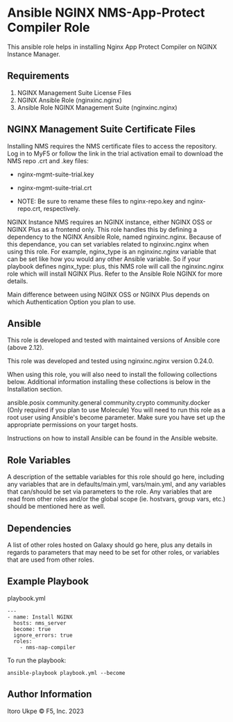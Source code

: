 Ansible NGINX NMS-App-Protect Compiler Role
=========

This ansible role helps in installing Nginx App Protect Compiler on NGINX Instance Manager. 

Requirements
------------
1. NGINX Management Suite License Files
2. NGINX Ansible Role (nginxinc.nginx)
3. Ansible Role NGINX Management Suite (nginxinc.nginx)

NGINX Management Suite Certificate Files
------------
Installing NMS requires the NMS certificate files to access the repository. Log in to MyF5 or follow the link in the trial activation email to download the NMS repo .crt and .key files:

- nginx-mgmt-suite-trial.key
- nginx-mgmt-suite-trial.crt

- NOTE: Be sure to rename these files to nginx-repo.key and nginx-repo.crt, respectively.

NGINX Instance
NMS requires an NGINX instance, either NGINX OSS or NGINX Plus as a frontend only. This role handles this by defining a dependency to the NGINX Ansible Role, named nginxinc.nginx. Because of this dependance, you can set variables related to nginxinc.nginx when using this role. For example, nginx_type is an nginxinc.nginx variable that can be set like how you would any other Ansible variable. So if your playbook defines nginx_type: plus, this NMS role will call the nginxinc.nginx role which will install NGINX Plus. Refer to the Ansible Role NGINX for more details.

Main difference between using NGINX OSS or NGINX Plus depends on which Authentication Option you plan to use.

Ansible
--------
This role is developed and tested with maintained versions of Ansible core (above 2.12).

This role was developed and tested using nginxinc.nginx version 0.24.0.

When using this role, you will also need to install the following collections below. Additional information installing these collections is below in the Installation section.

ansible.posix
community.general
community.crypto
community.docker (Only required if you plan to use Molecule)
You will need to run this role as a root user using Ansible's become parameter. Make sure you have set up the appropriate permissions on your target hosts.

Instructions on how to install Ansible can be found in the Ansible website.

Role Variables
--------------

A description of the settable variables for this role should go here, including any variables that are in defaults/main.yml, vars/main.yml, and any variables that can/should be set via parameters to the role. Any variables that are read from other roles and/or the global scope (ie. hostvars, group vars, etc.) should be mentioned here as well.

Dependencies
------------

A list of other roles hosted on Galaxy should go here, plus any details in regards to parameters that may need to be set for other roles, or variables that are used from other roles.

Example Playbook
----------------
playbook.yml
```
---
- name: Install NGINX 
  hosts: nms_server
  become: true
  ignore_errors: true
  roles:
    - nms-nap-compiler
```
To run the playbook:
```
ansible-playbook playbook.yml --become
```

Author Information
------------------

Itoro Ukpe
© F5, Inc. 2023

